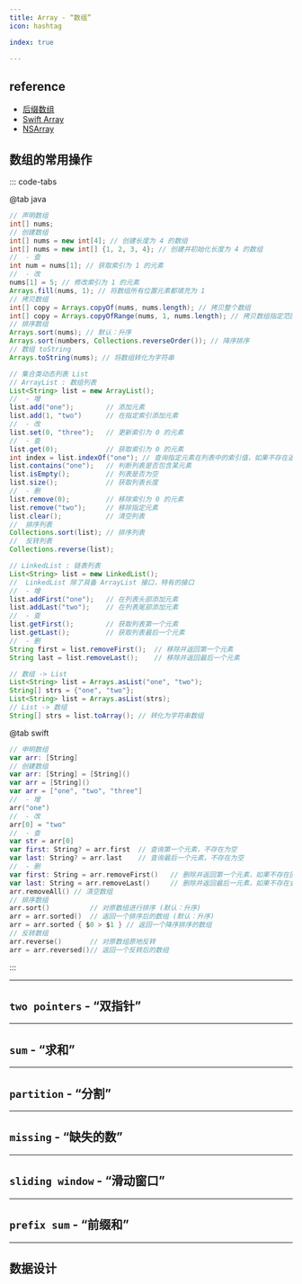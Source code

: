 ```yaml
---
title: Array - “数组”
icon: hashtag

index: true

---
```


<!-- more -->

## reference

- [后缀数组](https://visualgo.net/zh/suffixarray/print)
- [Swift Array](https://github.com/apple/swift/blob/main/stdlib/public/core/Array.swift)
- [NSArray](https://github.com/apple/swift-corelibs-foundation/blob/main/Sources/Foundation/NSArray.swift)

## 数组的常用操作

::: code-tabs

@tab java
```java
// 声明数组
int[] nums;
// 创建数组
int[] nums = new int[4]; // 创建长度为 4 的数组
int[] nums = new int[] {1, 2, 3, 4}; // 创建并初始化长度为 4 的数组
//  - 查
int num = nums[1]; // 获取索引为 1 的元素
//  - 改
nums[1] = 5; // 修改索引为 1 的元素
Arrays.fill(nums, 1); // 将数组所有位置元素都填充为 1 
// 拷贝数组
int[] copy = Arrays.copyOf(nums, nums.length); // 拷贝整个数组
int[] copy = Arrays.copyOfRange(nums, 1, nums.length); // 拷贝数组指定范围
// 排序数组
Arrays.sort(nums); // 默认：升序
Arrays.sort(numbers, Collections.reverseOrder()); // 降序排序
// 数组 toString
Arrays.toString(nums); // 将数组转化为字符串

// 集合类动态列表 List
// ArrayList : 数组列表
List<String> list = new ArrayList();
//  - 增
list.add("one");        // 添加元素
list.add(1, "two")      // 在指定索引添加元素
//  - 改
list.set(0, "three");   // 更新索引为 0 的元素
//  - 查
list.get(0);            // 获取索引为 0 的元素
int index = list.indexOf("one"); // 查询指定元素在列表中的索引值，如果不存在返回 -1
list.contains("one");   // 判断列表是否包含某元素
list.isEmpty();         // 列表是否为空
list.size();            // 获取列表长度
//  - 删
list.remove(0);         // 移除索引为 0 的元素
list.remove("two");     // 移除指定元素
list.clear();           // 清空列表
//  排序列表
Collections.sort(list); // 排序列表
//  反转列表
Collections.reverse(list);

// LinkedList : 链表列表
List<String> list = new LinkedList();
//  LinkedList 除了具备 ArrayList 接口，特有的接口
//  - 增
list.addFirst("one");   // 在列表头部添加元素
list.addLast("two");    // 在列表尾部添加元素
//  - 查
list.getFirst();        // 获取列表第一个元素
list.getLast();         // 获取列表最后一个元素
//  - 删
String first = list.removeFirst();  // 移除并返回第一个元素
String last = list.removeLast();    // 移除并返回最后一个元素

// 数组 -> List
List<String> list = Arrays.asList("one", "two");
String[] strs = {"one", "two"};
List<String> list = Arrays.asList(strs);
// List -> 数组
String[] strs = list.toArray(); // 转化为字符串数组
```

@tab swift
```swift
// 申明数组
var arr: [String]
// 创建数组
var arr: [String] = [String]()
var arr = [String]()
var arr = ["one", "two", "three"]
//  - 增
arr("one")
//  - 改
arr[0] = "two"
//  - 查
var str = arr[0]
var first: String? = arr.first  // 查询第一个元素，不存在为空
var last: String? = arr.last    // 查询最后一个元素，不存在为空
//  - 删
var first: String = arr.removeFirst()   // 删除并返回第一个元素，如果不存在回崩溃
var last: String = arr.removeLast()     // 删除并返回最后一元素，如果不存在会崩溃
arr.removeAll() // 清空数组
// 排序数组
arr.sort()          // 对原数组进行排序 (默认：升序)
arr = arr.sorted()  // 返回一个排序后的数组 (默认：升序)
arr = arr.sorted { $0 > $1 } // 返回一个降序排序的数组
// 反转数组
arr.reverse()       // 对原数组原地反转
arr = arr.reversed()// 返回一个反转后的数组    
```

:::

------

## `two pointers` - “双指针”

<!-- 🟢 移除元素 -->
<!-- @include: @leetcode/problems/0x0000.md#0027 -->

<!-- 🟢 移动零 -->
<!-- @include: @leetcode/problems/0x0200.md#0283 -->

<!-- 🟢 删除有序数组中的重复项 -->
<!-- @include: @leetcode/problems/0x0000.md#0026 -->

<!-- 🟠 删除有序数组中的重复项 II -->
<!-- @include: @leetcode/problems/0x0000.md#0080 -->

<!-- 🟠 颜色分类 -->
<!-- @include: @leetcode/problems/0x0000.md#0075 -->

<!-- 🟠 盛最多水的容器 -->
<!-- @include: @leetcode/problems/0x0000.md#0011 -->

<!-- 🔴 接雨水 -->
<!-- @include: @leetcode/problems/0x0000.md#0042 -->

------

## `sum` - “求和”

<!-- 🟢 两数之和 -->
<!-- @include: @leetcode/problems/0x0000.md#0001 -->

<!-- 🟠 两数之和 II - 输入有序数组 -->
<!-- @include: @leetcode/problems/0x0100.md#0167 -->

<!-- 🟠 三数之和 -->
<!-- @include: @leetcode/problems/0x0000.md#0015 -->

<!-- 🟠 最接近的三数之和 -->
<!-- @include: @leetcode/problems/0x0000.md#0016 -->

<!-- 🟠 四数之和 -->
<!-- @include: @leetcode/problems/0x0000.md#0018 -->

<!-- 🟠 四数相加 II -->
<!-- @include: @leetcode/problems/0x0400.md#0454 -->

------

## `partition` - “分割”

<!-- 🟠 分割数组 -->
<!-- @include: @leetcode/problems/0x0900.md#0915 -->

------

## `missing` - “缺失的数”

<!-- 🟢 丢失的数字 -->
<!-- @include: @leetcode/problems/0x0200.md#0268 -->

<!-- 🟢 找到所有数组中消失的数字 -->
<!-- @include: @leetcode/problems/0x0400.md#0448 -->

<!-- 🔴 缺失的第一个正数 -->
<!-- @include: @leetcode/problems/0x0000.md#0041 -->

------

## `sliding window` - “滑动窗口”

<!-- 🔴 滑动窗口最大值 -->
<!-- @include: @leetcode/problems/0x0200.md#0239 -->

------

## `prefix sum` - “前缀和”

------

## 数据设计

<!-- 🟠 打乱数组 -->
<!-- @include: @leetcode/problems/0x0300.md#0384 -->

<!-- 🟠 随机数索引 -->
<!-- @include: @leetcode/problems/0x0300.md#0398 -->






